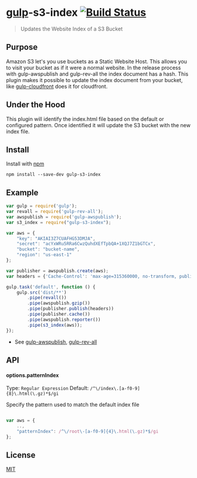 # [gulp](https://github.com/wearefractal/gulp)-s3-index [![Build Status](https://travis-ci.org/happylinks/gulp-s3-index.png?branch=master)](https://travis-ci.org/happylinks/gulp-s3-index)

> Updates the Website Index of a S3 Bucket

## Purpose

Amazon S3 let's you use buckets as a Static Website Host. This allows you to visit your bucket as if it were a normal website.
In the release process with gulp-awspublish and gulp-rev-all the index document has a hash. This plugin makes it possible to update the index document from your bucket, like [gulp-cloudfront](https://github.com/smysnk/gulp-cloudfront) does it for cloudfront.

## Under the Hood

This plugin will identify the index.html file based on the default or configured pattern.  Once identified it will update the S3 bucket with the new index file.

## Install

Install with [npm](https://npmjs.org)

```
npm install --save-dev gulp-s3-index
```

## Example

```js
var gulp = require('gulp');
var revall = require('gulp-rev-all');
var awspublish = require('gulp-awspublish');
var s3_index = require("gulp-s3-index");

var aws = {
    "key": "AKIAI3Z7CUAFHG53DMJA",
    "secret": "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",
    "bucket": "bucket-name",
    "region": "us-east-1"
};

var publisher = awspublish.create(aws);
var headers = {'Cache-Control': 'max-age=315360000, no-transform, public'};

gulp.task('default', function () {
    gulp.src('dist/**')
        .pipe(revall())
        .pipe(awspublish.gzip())
        .pipe(publisher.publish(headers))
        .pipe(publisher.cache())
        .pipe(awspublish.reporter())
        .pipe(s3_index(aws));
});
```

  * See [gulp-awspublish](https://www.npmjs.org/package/gulp-awspublish), [gulp-rev-all](https://www.npmjs.org/package/gulp-rev-all)


## API

#### options.patternIndex

Type: `Regular Expression`
Default: `/^\/index\.[a-f0-9]{8}\.html(\.gz)*$/gi`

Specify the pattern used to match the default index file

```js

var aws = {
    ..,
    "patternIndex": /^\/root\-[a-f0-9]{4}\.html(\.gz)*$/gi
};

```


## License

[MIT](http://opensource.org/licenses/MIT)
